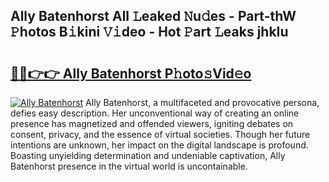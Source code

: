 ## Ally Batenhorst All 𝙻eaked 𝙽u𝚍es - Part-thW 𝙿hotos B𝚒kini 𝚅𝚒deo - Hot 𝙿art 𝙻eaks jhkIu

# <h2><a href="http://ld3i7mk.urlbe.top/?page=Ally+Batenhorst">🔗🔗👉👉 Ally Batenhorst P𝚑oto𝚜Vid𝚎o</a></h2>

[![Ally Batenhorst](https://i.imgur.com/eBuTRDB.gif)](http://ld3i7mk.urlbe.top/?page=Ally+Batenhorst)
Ally Batenhorst, a multifaceted and provocative persona, defies easy description. Her unconventional way of creating an online presence has magnetized and offended viewers, igniting debates on consent, privacy, and the essence of virtual societies. Though her future intentions are unknown, her impact on the digital landscape is profound. Boasting unyielding determination and undeniable captivation, Ally Batenhorst presence in the virtual world is uncontainable.
